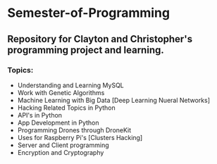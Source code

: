 # Semester-of-Programming
## Repository for Clayton and Christopher's programming project and learning.

### Topics:
- Understanding and Learning MySQL
- Work with Genetic Algorithms
- Machine Learning with Big Data
    [Deep Learning
    Nueral Networks]
- Hacking Related Topics in Python
- API's in Python
- App Development in Python
- Programming Drones through DroneKit
- Uses for Raspberry Pi's 
    [Clusters
    Hacking]
- Server and Client programming
- Encryption and Cryptography
